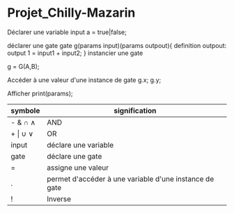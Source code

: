 # Projet_Chilly-Mazarin

Déclarer une variable
input a = true|false;

déclarer une gate
gate g(params input)(params outpout){
  definition outpout:
  output 1 = input1 + input2;
}
instancier une gate

g = G(A,B);

Accéder à une valeur d'une instance de gate
g.x;
g.y;

Afficher
print(params);

| symbole    | signification                                          |
|------------|--------------------------------------------------------|
| - & ∩ ∧    | AND                                                    |
| + \| ∪ ∨   | OR                                                     |
| input      | déclare une variable                                   |
| gate       | déclare une gate                                       |
| =          | assigne une valeur                                     |
| .          | permet d'accéder à une variable d'une instance de gate |
| !          | Inverse                                                |
